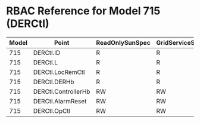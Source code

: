 # RBAC Reference for Model 715 (DERCtl)

| Model | Point | ReadOnlySunSpec | GridServiceSunSpec | NetworkAdministratorSunSpec | SuperAdministratorSpec | 
|-------|-------|------------------|---------------------|------------------|--------------------|
| 715 | DERCtl.ID | R | R | R | R |
| 715 | DERCtl.L | R | R | R | R |
| 715 | DERCtl.LocRemCtl | R | R | R | R |
| 715 | DERCtl.DERHb | R | R | R | R |
| 715 | DERCtl.ControllerHb | RW | RW | RW | RW |
| 715 | DERCtl.AlarmReset | RW | RW | RW | RW |
| 715 | DERCtl.OpCtl | RW | RW | RW | RW |
